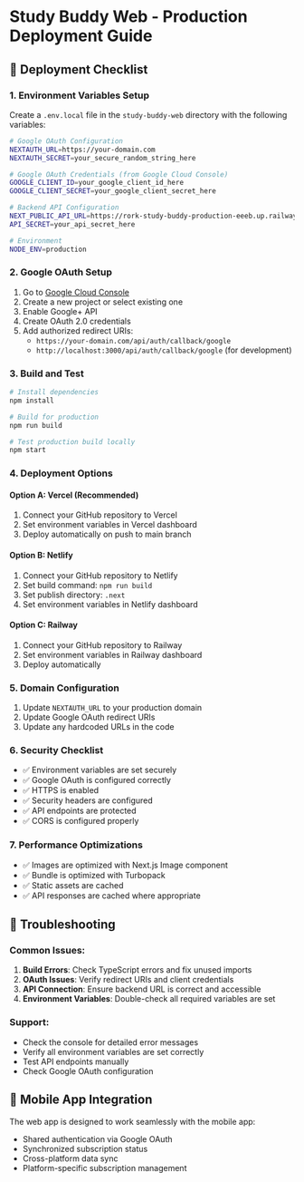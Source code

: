 # Study Buddy Web - Production Deployment Guide

## 🚀 Deployment Checklist

### 1. Environment Variables Setup

Create a `.env.local` file in the `study-buddy-web` directory with the following variables:

```bash
# Google OAuth Configuration
NEXTAUTH_URL=https://your-domain.com
NEXTAUTH_SECRET=your_secure_random_string_here

# Google OAuth Credentials (from Google Cloud Console)
GOOGLE_CLIENT_ID=your_google_client_id_here
GOOGLE_CLIENT_SECRET=your_google_client_secret_here

# Backend API Configuration
NEXT_PUBLIC_API_URL=https://rork-study-buddy-production-eeeb.up.railway.app
API_SECRET=your_api_secret_here

# Environment
NODE_ENV=production
```

### 2. Google OAuth Setup

1. Go to [Google Cloud Console](https://console.cloud.google.com/)
2. Create a new project or select existing one
3. Enable Google+ API
4. Create OAuth 2.0 credentials
5. Add authorized redirect URIs:
   - `https://your-domain.com/api/auth/callback/google`
   - `http://localhost:3000/api/auth/callback/google` (for development)

### 3. Build and Test

```bash
# Install dependencies
npm install

# Build for production
npm run build

# Test production build locally
npm start
```

### 4. Deployment Options

#### Option A: Vercel (Recommended)
1. Connect your GitHub repository to Vercel
2. Set environment variables in Vercel dashboard
3. Deploy automatically on push to main branch

#### Option B: Netlify
1. Connect your GitHub repository to Netlify
2. Set build command: `npm run build`
3. Set publish directory: `.next`
4. Set environment variables in Netlify dashboard

#### Option C: Railway
1. Connect your GitHub repository to Railway
2. Set environment variables in Railway dashboard
3. Deploy automatically

### 5. Domain Configuration

1. Update `NEXTAUTH_URL` to your production domain
2. Update Google OAuth redirect URIs
3. Update any hardcoded URLs in the code

### 6. Security Checklist

- ✅ Environment variables are set securely
- ✅ Google OAuth is configured correctly
- ✅ HTTPS is enabled
- ✅ Security headers are configured
- ✅ API endpoints are protected
- ✅ CORS is configured properly

### 7. Performance Optimizations

- ✅ Images are optimized with Next.js Image component
- ✅ Bundle is optimized with Turbopack
- ✅ Static assets are cached
- ✅ API responses are cached where appropriate

## 🔧 Troubleshooting

### Common Issues:

1. **Build Errors**: Check TypeScript errors and fix unused imports
2. **OAuth Issues**: Verify redirect URIs and client credentials
3. **API Connection**: Ensure backend URL is correct and accessible
4. **Environment Variables**: Double-check all required variables are set

### Support:
- Check the console for detailed error messages
- Verify all environment variables are set correctly
- Test API endpoints manually
- Check Google OAuth configuration

## 📱 Mobile App Integration

The web app is designed to work seamlessly with the mobile app:
- Shared authentication via Google OAuth
- Synchronized subscription status
- Cross-platform data sync
- Platform-specific subscription management
